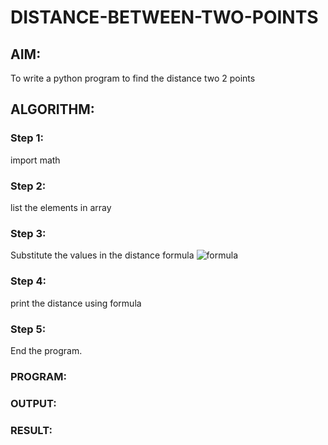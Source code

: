 # DISTANCE-BETWEEN-TWO-POINTS

## AIM:
To write a python program to find the distance two 2 points
## ALGORITHM:
### Step 1: 
import math
### Step 2:
list the elements in array
### Step 3: 
Substitute the values in the distance formula  ![formula](/formula.JPG)
### Step 4: 
print the distance using formula
### Step 5:
End the program. 
### PROGRAM:
  


### OUTPUT:


### RESULT:
